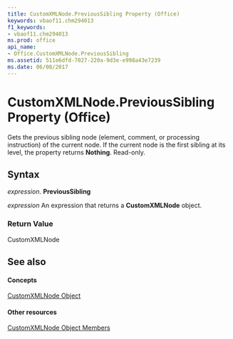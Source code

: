 ```yaml
---
title: CustomXMLNode.PreviousSibling Property (Office)
keywords: vbaof11.chm294013
f1_keywords:
- vbaof11.chm294013
ms.prod: office
api_name:
- Office.CustomXMLNode.PreviousSibling
ms.assetid: 511e6dfd-7027-220a-9d3e-e998a43e7239
ms.date: 06/08/2017
---
```



# CustomXMLNode.PreviousSibling Property (Office)

Gets the previous sibling node (element, comment, or processing instruction) of the current node. If the current node is the first sibling at its level, the property returns **Nothing**. Read-only.


## Syntax

 _expression_. **PreviousSibling**

 _expression_ An expression that returns a **CustomXMLNode** object.


### Return Value

CustomXMLNode


## See also


#### Concepts


[CustomXMLNode Object](customxmlnode-object-office.md)
#### Other resources


[CustomXMLNode Object Members](customxmlnode-members-office.md)

